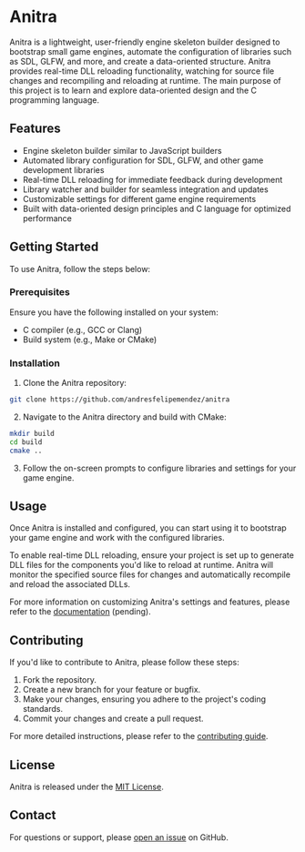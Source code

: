 # Anitra

Anitra is a lightweight, user-friendly engine skeleton builder designed to bootstrap small game engines, automate the configuration of libraries such as SDL, GLFW, and more, and create a data-oriented structure. Anitra provides real-time DLL reloading functionality, watching for source file changes and recompiling and reloading at runtime. The main purpose of this project is to learn and explore data-oriented design and the C programming language.

## Features

* Engine skeleton builder similar to JavaScript builders
* Automated library configuration for SDL, GLFW, and other game development libraries
* Real-time DLL reloading for immediate feedback during development
* Library watcher and builder for seamless integration and updates
* Customizable settings for different game engine requirements
* Built with data-oriented design principles and C language for optimized performance

## Getting Started

To use Anitra, follow the steps below:

### Prerequisites

Ensure you have the following installed on your system:

* C compiler (e.g., GCC or Clang)
* Build system (e.g., Make or CMake)

### Installation

1. Clone the Anitra repository:

```bash
git clone https://github.com/andresfelipemendez/anitra
```

2. Navigate to the Anitra directory and build with CMake:

```bash
mkdir build
cd build
cmake ..
```

3. Follow the on-screen prompts to configure libraries and settings for your game engine.

## Usage

Once Anitra is installed and configured, you can start using it to bootstrap your game engine and work with the configured libraries.

To enable real-time DLL reloading, ensure your project is set up to generate DLL files for the components you'd like to reload at runtime. Anitra will monitor the specified source files for changes and automatically recompile and reload the associated DLLs.

For more information on customizing Anitra's settings and features, please refer to the [documentation](docs/) (pending).

## Contributing

If you'd like to contribute to Anitra, please follow these steps:

1. Fork the repository.
2. Create a new branch for your feature or bugfix.
3. Make your changes, ensuring you adhere to the project's coding standards.
4. Commit your changes and create a pull request.

For more detailed instructions, please refer to the [contributing guide](CONTRIBUTING.md).

## License

Anitra is released under the [MIT License](LICENSE).

## Contact

For questions or support, please [open an issue](https://github.com/andresfelipemendez/anitra/issues) on GitHub.